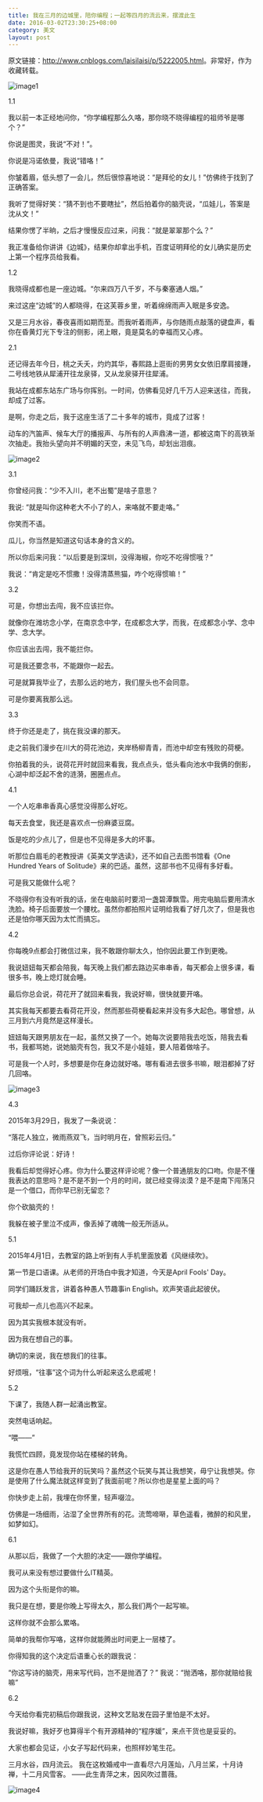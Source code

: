 ```yaml
---
title: 我在三月的边城里，陪你编程；一起等四月的流云来，摆渡此生
date: 2016-03-02T23:30:25+08:00
category: 美文
layout: post
---
```


原文链接：<http://www.cnblogs.com/laisilaisi/p/5222005.html>。非常好，作为收藏转载。

![image1][image1]

 1.1

  我以前一本正经地问你，“你学编程那么久咯，那你晓不晓得编程的祖师爷是哪个？”

  你说是图灵，我说“不对！”。

  你说是冯诺依曼，我说“错咯！”

  你皱着眉，低头想了一会儿，然后很惊喜地说：“是拜伦的女儿！”仿佛终于找到了正确答案。

  我听了觉得好笑：“猜不到也不要瞎扯”，然后拍着你的脑壳说，“瓜娃儿，答案是沈从文！”

  结果你愣了半晌，之后才慢慢反应过来，问我：“就是翠翠那个么？”

  我正准备给你讲讲《边城》，结果你却拿出手机，百度证明拜伦的女儿确实是历史上第一个程序员给我看。 

1.2       

  我晓得成都也是一座边城。“尔来四万八千岁，不与秦塞通人烟。”

  来过这座“边城”的人都晓得，在这芙蓉乡里，听着绵绵雨声入眠是多安逸。

  又是三月水谷，春夜喜雨如期而至。而我听着雨声，与你随雨点敲落的键盘声，看你在昏黄灯光下专注的侧影，闭上眼，竟是莫名的幸福而又心疼。 

2.1

  还记得去年今日，桃之夭夭，灼灼其华，春熙路上逛街的男男女女依旧摩肩接踵，二号线地铁从犀浦开往龙泉驿，又从龙泉驿开往犀浦。

  我站在成都东站东广场与你挥别。一时间，仿佛看见好几千万人迎来送往，而我，却成了过客。 

  是啊，你走之后，我于这座生活了二十多年的城市，竟成了过客！ 

  动车的汽笛声、候车大厅的播报声、与所有的人声鼎沸一道，都被这南下的高铁渐次抽走。我抬头望向并不明媚的天空，未见飞鸟，却划出泪痕。

![image2][image2]

3.1

  你曾经问我：“少不入川，老不出蜀”是啥子意思？ 

  我说: “就是叫你这种老大不小了的人，来咯就不要走咯。” 

  你笑而不语。 

  瓜儿，你当然是知道这句话本身的含义的。 

  所以你后来问我：“以后要是到深圳，没得海椒，你吃不吃得惯哦？” 

  我说：“肯定是吃不惯撒！没得清蒸熊猫，咋个吃得惯嘛！” 

3.2

  可是，你想出去闯，我不应该拦你。

  就像你在潍坊念小学，在南京念中学，在成都念大学，而我，在成都念小学、念中学、念大学。

  你应该出去闯，我不能拦你。

   可是我还要念书，不能跟你一起去。

  可是就算我毕业了，去那么远的地方，我们屋头也不会同意。

   可是你要离我那么远。     

3.3 

  终于你还是走了，挑在我没课的那天。 

  走之前我们漫步在川大的荷花池边，夹岸杨柳青青，而池中却空有残败的荷梗。 

  你拍着我的头，说荷花开时就回来看我，我点点头，低头看向池水中我俩的倒影，心湖中却泛起不舍的涟漪，圈圈点点。

4.1

  一个人吃串串香真心感觉没得那么好吃。 

  每天去食堂，我还是喜欢点一份麻婆豆腐。 

  饭是吃的少点儿了，但是也不见得是多大的坏事。 

  听那位白眉毛的老教授讲《英美文学选读》，还不如自己去图书馆看《One Hundred Years of Solitude》来的巴适。虽然，这部书也不见得有多好看。

可是我又能做什么呢？

不晓得你有没有听我的话，坐在电脑前时要沏一盏碧潭飘雪。用完电脑后要用清水洗脸。椅子后面要放一个腰枕。虽然你都拍照片证明给我看了好几次了，但是我也还是怕你哪天因为太忙而搞忘。

4.2

  你每晚9点都会打微信过来，我不敢跟你聊太久，怕你因此要工作到更晚。

  我说妞妞每天都会陪我，每天晚上我们都去路边买串串香，每天都会上很多课，看很多书，晚上熄灯就会睡。

  最后你总会说，荷花开了就回来看我，我说好嘛，很快就要开咯。

  其实我每天都要去看荷花开没，然而那些荷梗看起来并没有多大起色。哪曾想，从三月到六月竟然是这样漫长。

  妞妞每天跟男朋友在一起，虽然又换了一个。她每次说要陪我去吃饭，陪我去看书，我都骂她，说她脑壳有包，我又不是小娃娃，要人陪着做啥子。

  可是我一个人时，多想要是你在身边就好咯。哪有看进去很多书嘛，眼泪都掉了好几回咯。

![image3][image3]

4.3

  2015年3月29日，我发了一条说说：

  “落花人独立，微雨燕双飞，当时明月在，曾照彩云归。”

  过后你评论说：好诗！

  我看后却觉得好心疼。你为什么要这样评论呢？像一个普通朋友的口吻。你是不懂我表达的意思吗？是不是不到一个月的时间，就已经变得淡漠？是不是南下闯荡只是一个借口，而你早已别无留恋？

  你个砍脑壳的！

  我躲在被子里泣不成声，像丢掉了魂魄一般无所适从。

5.1     

  2015年4月1日，去教室的路上听到有人手机里面放着《风继续吹》。 

  第一节是口语课。从老师的开场白中我才知道，今天是April Fools' Day。 

  同学们踊跃发言，讲着各种愚人节趣事in English。欢声笑语此起彼伏。 

  可我却一点儿也高兴不起来。 

  因为其实我根本就没有听。 

  因为我在想自己的事。 

  确切的来说，我在想我们的往事。

  好烦哦，“往事”这个词为什么听起来这么悲戚呢！

5.2       

  下课了，我随人群一起涌出教室。 

  突然电话响起。 

  “喂——” 

  我慌忙四顾，竟发现你站在楼梯的转角。 

  这是你在愚人节给我开的玩笑吗？虽然这个玩笑与其让我想笑，毋宁让我想哭。你是使用了什么魔法就这样变到了我面前呢？所以你也是星星上面的吗？ 

  你快步走上前，我埋在你怀里，轻声啜泣。 

  仿佛是一场细雨，沾湿了全世界所有的花。流莺啼啭，草色遥看，微醉的和风里，如梦如幻。 

6.1 

  从那以后，我做了一个大胆的决定——跟你学编程。 

  我可从来没有想过要做什么IT精英。 

  因为这个头衔是你的嘛。 

  我只是在想，要是你晚上写得太久，那么我们两个一起写嘛。 

  这样你就不会那么累咯。 

  简单的我帮你写咯，这样你就能腾出时间更上一层楼了。 

  你得知我的这个决定后语重心长的跟我说： 

  “你这写诗的脑壳，用来写代码，岂不是抛洒了？” 
  我说：“抛洒咯，那你就赔给我嘛”

6.2

  今天给你看完初稿后你跟我说，这种文艺贴发在园子里怕是不太好。 

  我说好嘛，我好歹也算得半个有开源精神的“程序媛”，来点干货也是妥妥的。 

  大家也都会见证，小女子写起代码来，也照样妙笔生花。


  三月水谷，四月流云。 
  我在这枚婚戒中一直看尽六月莲灿，八月兰桨，十月诗禅，十二月风雪客。
  ——此生青萍之末，因风吹过蔷薇。

![image4][image4]

[image1]: /images/sanyue1.png
[image2]: /images/sanyue2.jpg
[image3]: /images/sanyue3.jpg
[image4]: /images/sanyue4.png
